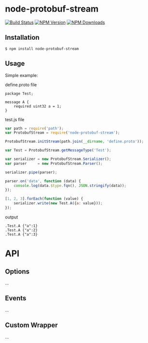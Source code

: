 # node-protobuf-stream

[![Build Status](https://travis-ci.org/nigel0913/protobuf-stream.svg?branch=master)](https://travis-ci.org/nigel0913/protobuf-stream)
[![NPM Version](https://img.shields.io/npm/v/node-protobuf-stream.svg?style=flat)](https://www.npmjs.com/package/node-protobuf-stream)
[![NPM Downloads](https://img.shields.io/npm/dm/node-protobuf-stream.svg?style=flat)](https://www.npmjs.com/package/node-protobuf-stream)

## Installation

    $ npm install node-protobuf-stream
    
## Usage

Simple example:

define.proto file
```
package Test;

message A {
    required uint32 a = 1;
}

```

test.js file

```js
var path = require('path');
var ProtobufStream = require('node-protobuf-stream');

ProtobufStream.initStream(path.join(__dirname, 'define.proto'));

var Test = ProtobufStream.getMessageType('Test');

var serializer = new ProtobufStream.Serializer();
var parser     = new ProtobufStream.Parser();

serializer.pipe(parser);

parser.on('data', function (data) {
    console.log(data.$type.fqn(), JSON.stringify(data));
});

[1, 2, 3].forEach(function (value) {
    serializer.write(new Test.A({a: value}));
});

```

output

```
.Test.A {"a":1}
.Test.A {"a":2}
.Test.A {"a":3}
```

# API

## Options

...

## Events

...

## Custom Wrapper

...